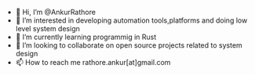 - 👋 Hi, I’m @AnkurRathore
- 👀 I’m interested in developing automation tools,platforms and doing low level system design
- 🌱 I’m currently learning programmig in Rust
- 💞️ I’m looking to collaborate on open source projects related to system design
- 📫 How to reach me rathore.ankur[at]gmail.com

<!---
AnkurRathore/AnkurRathore is a ✨ special ✨ repository because its `README.md` (this file) appears on your GitHub profile.
You can click the Preview link to take a look at your changes.
--->
